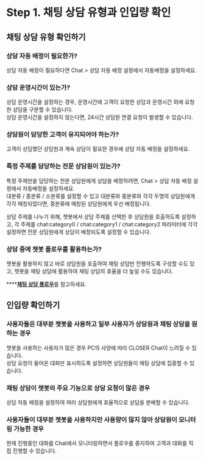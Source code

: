 # Step 1. 채팅 상담 유형과 인입량 확인

## 채팅 상담 유형 확인하기 <a id="check-chat-case"></a>

### 상담 자동 배정이 필요한가? <a id="case-1"></a>

상담 자동 배정이 필요하다면 Chat &gt; 상담 자동 배정 설정에서 자동배정을 설정하세요.

### 상담 운영시간이 있는가? <a id="case-2"></a>

상담 운영시간을 설정하는 경우, 운영시간에 고객이 요청한 상담과 운영시간 외에 요청한 상담을 구분할 수 있습니다.  
상담 운영시간을 설정하지 않는다면, 24시간 상담원 연결 요청이 발생할 수 있습니다.

### 상담원이 담당한 고객이 유지되어야 하는가? <a id="case-3"></a>

고객이 상담했던 상담원과 계속 상담이 필요한 경우에 상담 자동 배정을 설정하세요.

### 특정 주제를 담당하는 전문 상담원이 있는가? <a id="case-4"></a>

특정 주제만을 담당하는 전문 상담원에게 상담을 배정하려면, Chat &gt; 상담 자동 배정 설정에서 자동배정을 설정하세요.  
대분류 / 중분류 / 소분류를 설정할 수 있고 대분류와 중분류와 각각 두명의 상담원에게 각각 매칭되었다면, 중분류에 매칭된 상담원에게 우선 배정됩니다.

상담 주제를 나누기 위해, 챗봇에서 상담 주제를 선택한 후 상담원을 호출하도록 설정하고, 각 주제를 chat:category0 / chat:category1 / chat:category2 파라미터에 각각 설정하면 전문 상담원에게 상담이 배정되도록 설정할 수 있습니다.

### 상담 중에 챗봇 플로우를 활용하는가? <a id="case-5"></a>

챗봇을 활용하지 않고 바로 상담원을 호출하여 채팅 상담만 진행하도록 구성할 수도 있고, 챗봇을 채팅 상담에 활용하여 채팅 상담의 효율을 더 높일 수도 있습니다.

\*\*\*\*[**채팅 상담 플로우**](../../../builder/getting-started/modify-bot-scenario.md#chat-only-flow)를 참고하세요.

## 인입량 확인하기 <a id="check-incoming"></a>

### 사용자들은 대부분 챗봇을 사용하고 일부 사용자가 상담원과 채팅 상담을 원하는 경우 <a id="imcoming-1"></a>

챗봇을 사용하는 사용자가 많은 경우 PC의 사양에 따라 CLOSER Chat이 느려질 수 있습니다.   
상담 요청이 들어온 대화만 표시하도록 설정하면 상담원들이 채팅 상담에 집중할 수 있습니다.

### 채팅 상담이 챗봇의 주요 기능으로 상담 요청이 많은 경우 <a id="incoming-2"></a>

상담 자동 배정을 설정하여 여러 상담원에게 효율적으로 상담을 분배할 수 있습니다.

### 사용자들이 대부분 챗봇을 사용하지만 사용량이 많지 않아 상담원이 모니터링 가능한 경우 <a id="incoming-3"></a>

현재 진행중인 대화를 Chat에서 모니터링하면서 플로우를 중지하여 고객과 대화를 직접 진행할 수 있습니다.

